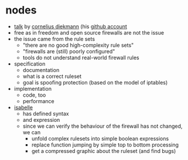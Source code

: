 # nodes

* [talk](https://events.ccc.de/congress/2015/Fahrplan/events/7195.html) by [cornelius diekmann](https://events.ccc.de/congress/2015/Fahrplan/speakers/4862.html) (his [github account](https://github.com/diekmann)
* free as in freedom and open source firewalls are not the issue
* the issue came from the rule sets
    * "there are no good high-complexity rule sets"
    * "firewalls are (still) poorly configured"
    * tools do not understand real-world firewall rules
* specification
    * documentation
    * what is a correct ruleset
    * goal is spoofing protection (based on the model of iptables)
* implementation
    * code, too
    * performance
* [isabelle](http://isabelle.in.tum.de)
    * has defined syntax
    * and expression
    * since we can verify the behaviour of the firewall has not changed, we can
        * unfold complex rulesets into simple boolean expressions
        * replace function jumping by simple top to bottom processing
        * get a compressed graphic about the ruleset (and find bugs)
